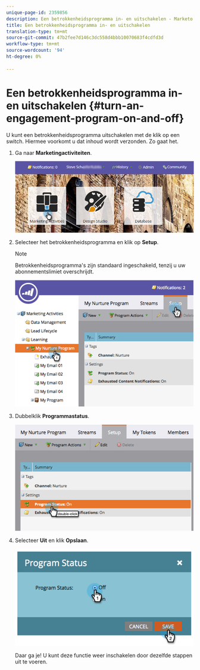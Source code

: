 ```yaml
---
unique-page-id: 2359856
description: Een betrokkenheidsprogramma in- en uitschakelen - Marketo Docs - Productdocumentatie
title: Een betrokkenheidsprogramma in- en uitschakelen
translation-type: tm+mt
source-git-commit: 47b2fee7d146c3dc558d4bbb10070683f4cdfd3d
workflow-type: tm+mt
source-wordcount: '94'
ht-degree: 0%

---
```



# Een betrokkenheidsprogramma in- en uitschakelen {#turn-an-engagement-program-on-and-off}

U kunt een betrokkenheidsprogramma uitschakelen met de klik op een switch. Hiermee voorkomt u dat inhoud wordt verzonden. Zo gaat het.

1. Ga naar **Marketingactiviteiten**.

   ![](assets/login-marketing-activities.png)

1. Selecteer het betrokkenheidsprogramma en klik op **Setup**.

   >[!NOTE]
   >
   >Betrokkenheidsprogramma&#39;s zijn standaard ingeschakeld, tenzij u uw abonnementslimiet overschrijdt.

   ![](assets/image2014-9-15-17-3a14-3a56.png)

1. Dubbelklik **Programmastatus**.

   ![](assets/image2014-9-15-17-3a14-3a59.png)

1. Selecteer **Uit** en klik **Opslaan**.

   ![](assets/image2014-9-15-17-3a15-3a2.png)

   Daar ga je! U kunt deze functie weer inschakelen door dezelfde stappen uit te voeren.

